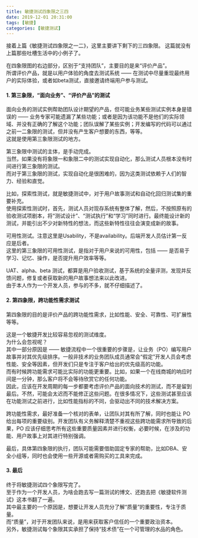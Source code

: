```yaml
---
title: 敏捷测试四象限之三四   
date: 2019-12-01 20:31:00  
tags: [敏捷]   
categories: [敏捷测试]  
---
```


接着上篇《敏捷测试四象限之一二》，这里主要讲下剩下的三四象限。 
这篇就没有上篇那些吐槽生活中的小例子了。  

在四象限图的右边部分，区别于“支持团队”，主要目的是来“评价产品”。  
所谓评价产品，就是以用户体验的角度去测试系统 —— 在测试中尽量重现最终用户的实际体验，或者如beta测试，直接邀请终端用户参与测试。  

#### 1. 第三象限，“面向业务”、“评价产品”的测试  
面向业务的测试实例帮助团队设计期望的产品，但可能业务某些测试实例本身是错误的 —— 业务专家可能遗漏了某些功能；或者是因为该功能不是他们的实际领域、并没有正确的了解这个功能；团队误解了某些实例；开发编写的代码可以通过之前一二象限的测试，但并没有产生客户想要的东西，等等。  
这就是使用第三象限测试的地方。  

第三象限中测试的主体，是手动完成。  
当然，如果没有将象限一和象限二中的测试实现自动化，那么测试人员根本没有时间进行第三象限的测试。  
而对于第三象限的测试，实现自动化是很困难的，因为这类测试依赖于人们的智力、经验和直觉。  

比如，探索性测试，就是敏捷测试中，对于用户故事测试和自动化回归测试集的重要补充。  
使用探索性测试时，首先，测试人员对现存系统有整体了解，然后，不按照原有的验收测试项剧本，将“测试设计”、“测试执行”和“学习”同时进行。最终能设计新的测试，并能引出不少对新特性的想法，而这些新特性往往会演变成新的故事。  

可用性测试。注意这里是Usability，不是availability。后端开发人员估计第一反应是后者。  
这里的第三象限的可用性测试，是指对于用户来说的可用性，包括 —— 是否易于学习、记忆、操作，是否提升用户效率等等。  

UAT、alpha、beta 测试，都算是用户验收测试，基于系统的全量评测，发现并反馈问题，修复或者获取新的用户故事想法来以此改进。  
由于本人作为一个开发人员，参与的不多，就不仔细描述了。  

#### 2. 第四象限，跨功能性需求测试  
第四象限的目的是评价产品的跨功能性需求，比如性能、安全、可靠性、可扩展性等等。  

这是一个敏捷开发比较容易忽视的测试维度。  
为什么会忽视呢？  
其中一部分原因是 —— 敏捷流程中一个很重要的步骤是，让业务（PO）编写用户故事并对其优先级排序。一般非技术的业务团队成员通常会“假定”开发人员会考虑性能、安全等因素，但开发们只是专注于客户给出的优先级高的功能。  
而有时候跨功能需求可能比实际的功能更重要。比如，如果一个在线商城的响应时间是一分钟，那么客户将不会等待欣赏它的任何功能。  
因此，应该在开发周期的每一步都要考虑评价产品的面向技术的测试，而不是留到最后。不然，可能会太迟而不能修正这些问题。在很多情况下，这些测试甚至应该在功能测试之前进行，比如性能指标的不同，会驱动出不同的技术解决方案。  

跨功能性需求，最好准备一个核对的表单，让团队对其有所了解，同时也能让 PO 给出每项的重要级别。开发团队有义务解释清楚不重视这些跨功能需求所导致的后果，PO 应该仔细思考所有这些重要质量因素并进行权衡，必要时候，在涉及的功能、用户故事上对其进行特别强调。  

最后，具体第四象限的执行，团队可能需要借助固定专家的帮助，比如DBA、安全小组等，同时也会使用一些开源或者需购买的工具来完成。  

#### 3. 最后  
终于将敏捷测试四个象限写完了。  
至于作为一个开发人员，为啥会跑去写一篇测试的博文、还跑去把《敏捷软件测试》这本书翻了一遍。  
其中最主要的一个原因是，想要让开发人员充分了解“质量”的重要性，专注于质量。  
而“质量”，对于开发团队来说，是用来获取客户信任的一个重要政治资本。  
另外，敏捷测试每个象限其实承担了保持“技术债”在一个可管理的水品的角色。  
